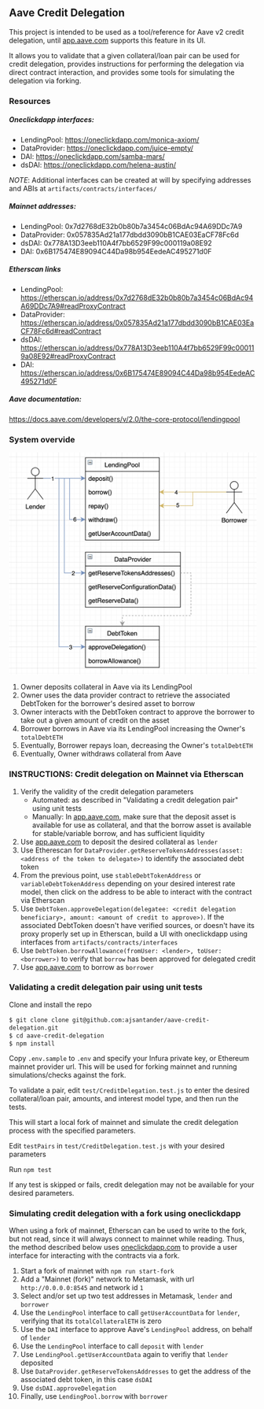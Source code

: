 ## Aave Credit Delegation

This project is intended to be used as a tool/reference for Aave v2 credit delegation, until [app.aave.com](https://app.aave.com) supports this feature in its UI.

It allows you to validate that a given collateral/loan pair can be used for credit delegation, provides instructions for performing the delegation via direct contract interaction, and provides some tools for simulating the delegation via forking.

### Resources

##### Oneclickdapp interfaces:
* LendingPool: https://oneclickdapp.com/monica-axiom/
* DataProvider: https://oneclickdapp.com/juice-empty/
* DAI: https://oneclickdapp.com/samba-mars/
* dsDAI: https://oneclickdapp.com/helena-austin/

_NOTE_: Additional interfaces can be created at will by specifying addresses and ABIs at `artifacts/contracts/interfaces/`

##### Mainnet addresses:
* LendingPool: 0x7d2768dE32b0b80b7a3454c06BdAc94A69DDc7A9
* DataProvider: 0x057835Ad21a177dbdd3090bB1CAE03EaCF78Fc6d
* dsDAI: 0x778A13D3eeb110A4f7bb6529F99c000119a08E92
* DAI: 0x6B175474E89094C44Da98b954EedeAC495271d0F

##### Etherscan links
* LendingPool: https://etherscan.io/address/0x7d2768dE32b0b80b7a3454c06BdAc94A69DDc7A9#readProxyContract
* DataProvider: https://etherscan.io/address/0x057835Ad21a177dbdd3090bB1CAE03EaCF78Fc6d#readContract
* dsDAI: https://etherscan.io/address/0x778A13D3eeb110A4f7bb6529F99c000119a08E92#readProxyContract
* DAI: https://etherscan.io/address/0x6B175474E89094C44Da98b954EedeAC495271d0F

##### Aave documentation:

https://docs.aave.com/developers/v/2.0/the-core-protocol/lendingpool

### System overvide

![credit-delegation](./imgs/credit-delegation.png)

1. Owner deposits collateral in Aave via its LendingPool
2. Owner uses the data provider contract to retrieve the associated DebtToken for the borrower's desired asset to borrow
3. Owner interacts with the DebtToken contract to approve the borrower to take out a given amount of credit on the asset
4. Borrower borrows in Aave via its LendingPool increasing the Owner's `totalDebtETH`
5. Eventually, Borrower repays loan, decreasing the Owner's `totalDebtETH`
6. Eventually, Owner withdraws collateral from Aave

### INSTRUCTIONS: Credit delegation on Mainnet via Etherscan

1. Verify the validity of the credit delegation parameters
	* Automated: as described in "Validating a credit delegation pair" using unit tests
	* Manually: In [app.aave.com](https://app.aave.com), make sure that the deposit asset is available for use as collateral, and that the borrow asset is available for stable/variable borrow, and has sufficient liquidity
2. Use [app.aave.com](https://app.aave.com) to deposit the desired collateral as `lender`
3. Use Etherescan for `DataProvider.getReserveTokensAddresses(asset: <address of the token to delegate>)` to identify the associated debt token
4. From the previous point, use `stableDebtTokenAddress` or `variableDebtTokenAddress` depending on your desired interest rate model, then click on the address to be able to interact with the contract via Etherscan
7. Use `DebtToken.approveDelegation(delegatee: <credit delegation beneficiary>, amount: <amount of credit to approve>)`. If the associated DebtToken doesn't have verified sources, or doesn't have its proxy properly set up in Etherscan, build a UI with oneclickdapp using interfaces from `artifacts/contracts/interfaces`
8. Use `DebtToken.borrowAllowance(fromUser: <lender>, toUser: <borrower>)` to verify that `borrow` has been approved for delegated credit
9. Use [app.aave.com](https://app.aave.com) to borrow as `borrower`

### Validating a credit delegation pair using unit tests

Clone and install the repo

```
$ git clone clone git@github.com:ajsantander/aave-credit-delegation.git
$ cd aave-credit-delegation
$ npm install
```

Copy `.env.sample` to `.env` and specify your Infura private key, or Ethereum mainnet provider url. This will be used for forking mainnet and running simulations/checks against the fork.

To validate a pair, edit `test/CreditDelegation.test.js` to enter the desired collateral/loan pair, amounts, and interest model type, and then run the tests.

This will start a local fork of mainnet and simulate the credit delegation process with the specified parameters.

Edit `testPairs` in `test/CreditDelegation.test.js` with your desired parameters

Run `npm test`

If any test is skipped or fails, credit delegation may not be available for your desired parameters.

### Simulating credit delegation with a fork using oneclickdapp

When using a fork of mainnet, Etherscan can be used to write to the fork, but not read, since it will always connect to mainnet while reading. Thus, the method described below uses [oneclickdapp.com](https://oneclickdapp.com) to provide a user interface for interacting with the contracts via a fork.

1. Start a fork of mainnet with `npm run start-fork`
2. Add a "Mainnet (fork)" network to Metamask, with url `http://0.0.0.0:8545` and network id `1`
3. Select and/or set up two test addresses in Metamask, `lender` and `borrower`
4. Use the `LendingPool` interface to call `getUserAccountData` for `lender`, verifying that its `totalCollateralETH` is zero
5. Use the `DAI` interface to approve Aave's `LendingPool` address, on behalf of `lender`
6. Use the `LendingPool` interface to call `deposit` with `lender`
7. Use `LendingPool.getUserAccountData` again to verifiy that `lender` deposited
8. Use `DataProvider.getReserveTokensAddresses` to get the address of the associated debt token, in this case `dsDAI`
9. Use `dsDAI.approveDelegation`
10. Finally, use `LendingPool.borrow` with `borrower`
